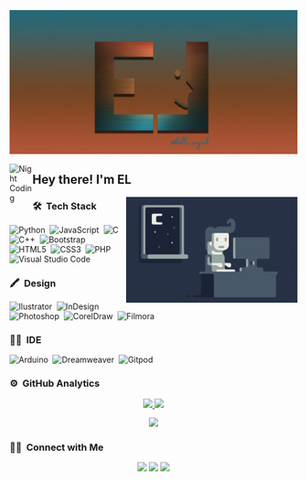 ![HalloSayaEL](https://github.com/hallosayael/hallosayael-assets/blob/main/assets/hallosayael.png)

<img alt="Night Coding" src="./assets/Hand%20Wave.gif" width='40' align="left"/><h2 align="left">Hey there! I'm EL</h2>

<!-- ## 👋 &nbsp;Hey there! I'm EL -->

<img alt="Night Coding" src="https://raw.githubusercontent.com/AVS1508/AVS1508/master/assets/Night-Coding.gif" align="right"/>

### 🛠 &nbsp;Tech Stack

![Python](https://img.shields.io/badge/python-3670A0?style=for-the-badge&logo=python&logoColor=ffdd54)&nbsp;
![JavaScript](https://img.shields.io/badge/javascript-%23323330.svg?style=for-the-badge&logo=javascript&logoColor=%23F7DF1E)&nbsp;
![C](https://img.shields.io/badge/c-%2300599C.svg?style=for-the-badge&logo=c&logoColor=white)&nbsp;
![C++](https://img.shields.io/badge/c++-%2300599C.svg?style=for-the-badge&logo=c%2B%2B&logoColor=white)&nbsp;
![Bootstrap](https://img.shields.io/badge/bootstrap-%23563D7C.svg?style=for-the-badge&logo=bootstrap&logoColor=white)&nbsp;
![HTML5](https://img.shields.io/badge/html5-%23E34F26.svg?style=for-the-badge&logo=html5&logoColor=white)&nbsp;
![CSS3](https://img.shields.io/badge/css3-%231572B6.svg?style=for-the-badge&logo=css3&logoColor=white)&nbsp;
![PHP](https://img.shields.io/badge/PHP-777BB4?style=for-the-badge&logo=php&logoColor=white)&nbsp;
![Visual Studio Code](https://img.shields.io/badge/Visual%20Studio%20Code-0078d7.svg?style=for-the-badge&logo=visual-studio-code&logoColor=white)&nbsp;

### 🖍 &nbsp;Design
![Ilustrator](https://img.shields.io/badge/Adobe%20Illustrator-FF9A00?style=for-the-badge&logo=adobe%20illustrator&logoColor=white)&nbsp;
![InDesign](https://img.shields.io/badge/Adobe%20InDesign-FF3366?style=for-the-badge&logo=Adobe%20InDesign&logoColor=white)&nbsp;
![Photoshop](https://img.shields.io/badge/Adobe%20Photoshop-31A8FF?style=for-the-badge&logo=Adobe%20Photoshop&logoColor=black)&nbsp;
![CorelDraw](https://img.shields.io/badge/CorelDRAW-000000.svg?style=for-the-badge&logo=CorelDRAW&logoColor=white)&nbsp;
![Filmora](https://img.shields.io/badge/Wondershare%20Filmora-07273D.svg?style=for-the-badge&logo=Wondershare-Filmora&logoColor=white)

### 👩‍💻 &nbsp;IDE
![Arduino](https://img.shields.io/badge/Arduino_IDE-00979D?style=for-the-badge&logo=arduino&logoColor=white)&nbsp;
![Dreamweaver](https://img.shields.io/badge/Adobe%20Dreamweaver-072401?style=for-the-badge&logo=Adobe%20Dreamweaver&logoColor=34F400)&nbsp;
![Gitpod](https://img.shields.io/badge/Gitpod-000000?style=for-the-badge&logo=gitpod&logoColor=#FFAE33)


### ⚙️ &nbsp;GitHub Analytics

<p align="center">
  <a href="https://github.com/hallosayael">
    <img height="180em" src="https://github-readme-stats-eight-theta.vercel.app/api?username=hallosayael&show_icons=true&theme=algolia&include_all_commits=true&count_private=true"/>
  </a>
  <a href="https://github.com/hallosayael">
    <img height="180em" src="https://github-readme-stats-eight-theta.vercel.app/api/top-langs/?username=hallosayael&layout=compact&langs_count=8&theme=algolia"/>
  </a>
</p>

<p align="center">
  <img height="180em" src="https://github-readme-streak-stats.herokuapp.com/?user=hallosayael&theme=dark&hide_border=true"/>
</p>


### 🤝🏻 &nbsp;Connect with Me

<p align="center">
<a href="https://www.linkedin.com/in/lisa-suprapto-89b5b2a9/"><img src="https://img.shields.io/badge/-EL-0077B5?style=flat&logo=Linkedin&logoColor=white"/></a>
<a href="mailto:cha.icha0601@gmail.com"><img src="https://img.shields.io/badge/EL-EA4335.svg?style=for-the-badge&logo=Gmail&logoColor=white"/></a>
<a href="https://t.me/hallo_sayael"><img src="https://img.shields.io/badge/@hallo_sayael-26A5E4.svg?style=for-the-badge&logo=Telegram&logoColor=white"/></a>
</p>

